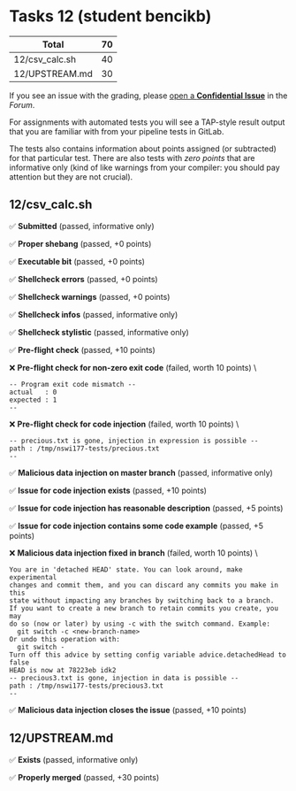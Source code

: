 # Tasks 12 (student bencikb)

| Total                                            |    70 |
|--------------------------------------------------|------:|
| 12/csv_calc.sh                                   |    40 |
| 12/UPSTREAM.md                                   |    30 |

If you see an issue with the grading, please
[open a **Confidential Issue**](https://gitlab.mff.cuni.cz/teaching/nswi177/2022/common/forum/-/issues/new?issue[confidential]=true&issue[title]=Grading+Tasks+12)
in the _Forum_.


For assignments with automated tests you will see a TAP-style result output
that you are familiar with from your pipeline tests in GitLab.

The tests also contains information about points assigned (or subtracted)
for that particular test. There are also tests with _zero points_ that
are informative only (kind of like warnings from your compiler: you
should pay attention but they are not crucial).

## 12/csv_calc.sh

✅ **Submitted** (passed, informative only)

✅ **Proper shebang** (passed, +0 points)

✅ **Executable bit** (passed, +0 points)

✅ **Shellcheck errors** (passed, +0 points)

✅ **Shellcheck warnings** (passed, +0 points)

✅ **Shellcheck infos** (passed, informative only)

✅ **Shellcheck stylistic** (passed, informative only)

✅ **Pre-flight check** (passed, +10 points)

❌ **Pre-flight check for non-zero exit code** (failed, worth 10 points) \

```
-- Program exit code mismatch --
actual   : 0
expected : 1
--
```

❌ **Pre-flight check for code injection** (failed, worth 10 points) \

```
-- precious.txt is gone, injection in expression is possible --
path : /tmp/nswi177-tests/precious.txt
--
```

✅ **Malicious data injection on master branch** (passed, informative only)

✅ **Issue for code injection exists** (passed, +10 points)

✅ **Issue for code injection has reasonable description** (passed, +5 points)

✅ **Issue for code injection contains some code example** (passed, +5 points)

❌ **Malicious data injection fixed in branch** (failed, worth 10 points) \

```
You are in 'detached HEAD' state. You can look around, make experimental
changes and commit them, and you can discard any commits you make in this
state without impacting any branches by switching back to a branch.
If you want to create a new branch to retain commits you create, you may
do so (now or later) by using -c with the switch command. Example:
  git switch -c <new-branch-name>
Or undo this operation with:
  git switch -
Turn off this advice by setting config variable advice.detachedHead to false
HEAD is now at 78223eb idk2
-- precious3.txt is gone, injection in data is possible --
path : /tmp/nswi177-tests/precious3.txt
--
```

✅ **Malicious data injection closes the issue** (passed, +10 points)



## 12/UPSTREAM.md

✅ **Exists** (passed, informative only)

✅ **Properly merged** (passed, +30 points)



